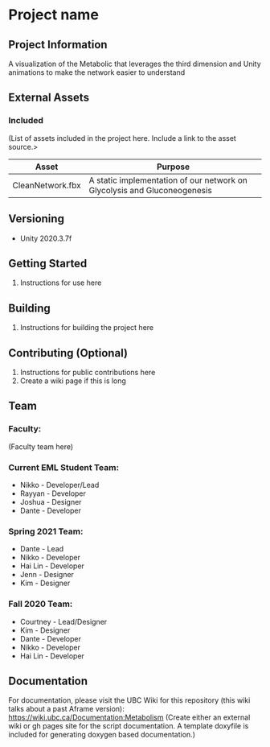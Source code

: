 # Project name
## Project Information
A visualization of the Metabolic that leverages the third dimension and Unity animations to make the network easier to understand

## External Assets

### Included
(List of assets included in the project here. Include a link to the asset source.>

| Asset | Purpose |
| ------ | ------ |
| CleanNetwork.fbx | A static implementation of our network on Glycolysis and Gluconeogenesis |

## Versioning

- Unity 2020.3.7f

## Getting Started

1. Instructions for use here

## Building

1. Instructions for building the project here

## Contributing (Optional) 

1. Instructions for public contributions here
2. Create a wiki page if this is long

## Team

### Faculty:
(Faculty team here)

### Current EML Student Team:

- Nikko - Developer/Lead
- Rayyan - Developer
- Joshua - Designer
- Dante - Developer

### Spring 2021 Team:
- Dante - Lead
- Nikko - Developer
- Hai Lin - Developer
- Jenn - Designer
- Kim - Designer

### Fall 2020 Team:
- Courtney - Lead/Designer
- Kim - Designer
- Dante - Developer
- Nikko - Developer
- Hai Lin - Developer

## Documentation
For documentation, please visit the UBC Wiki for this repository (this wiki talks about a past Aframe version): 
https://wiki.ubc.ca/Documentation:Metabolism
(Create either an external wiki or gh pages site for the script documentation. A template doxyfile is included for generating doxygen based documentation.)
